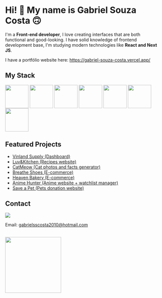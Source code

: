 # Hi! :handshake: My name is Gabriel Souza Costa 🙃

I'm a <strong>Front-end developer</strong>, I love creating interfaces that are both functional and good-looking. I have solid knowledge of frontend development base, I'm studying modern technologies like <strong>React and Next JS</strong>.

I have a portfólio website here: <a href="https://gabriel-souza-costa.vercel.app/" target="_blank">
https://gabriel-souza-costa.vercel.app/
</a>

## My Stack

<div style="display: inline-block">
  <img align="center" height="75" src="https://cdn.jsdelivr.net/gh/devicons/devicon/icons/javascript/javascript-plain.svg" />
  <img align="center" height="75" src="https://cdn.jsdelivr.net/gh/devicons/devicon/icons/html5/html5-original.svg" />
  <img align="center" height="75" src="https://cdn.jsdelivr.net/gh/devicons/devicon/icons/css3/css3-original.svg" />
  <img align="center" height="75" src="https://cdn.jsdelivr.net/gh/devicons/devicon/icons/react/react-original.svg" />
  <img align="center" height="75" src="https://user-images.githubusercontent.com/79537042/211562672-4df42186-da46-4134-8678-828c7ce7fc12.png" />
  <img align="center" height="75" src="https://cdn.jsdelivr.net/gh/devicons/devicon/icons/tailwindcss/tailwindcss-plain.svg" />
  <img align="center" height="75" src="https://cdn.jsdelivr.net/gh/devicons/devicon/icons/bootstrap/bootstrap-original.svg" />
</div>

<br>

## Featured Projects

<ul>
<li>
  <a href="https://github.com/GabrielSouzaCosta/vinland-supply-react-dashboard">
    Vinland Supply (Dashboard)
  </a>
</li>
<li>
  <a href="https://github.com/GabrielSouzaCosta/luvekitchen">
    Luv&Kitchen (Recipes website)
  </a>
</li>
<li>
  <a href="https://github.com/GabrielSouzaCosta/catmeow">
    CatMeow (Cat photos and facts generator)
  </a>
</li>
<li>
  <a href="https://github.com/GabrielSouzaCosta/shoe-shop">
    Breathe Shoes (E-commerce)
  </a>
</li>
<li>
  <a href="https://github.com/GabrielSouzaCosta/ecommerce-bakery-django-react">
    Heaven Bakery (E-commerce)
  </a>
</li>
<li>
  <a href="https://github.com/GabrielSouzaCosta/anime_hunter">
    Anime Hunter (Anime website + watchlist manager)
  </a>
</li>
<li>
  <a href="https://github.com/GabrielSouzaCosta/SalveUmPet-React-Flask">
    Save a Pet (Pets donation website)
  </a>
</li>

</ul>

<div>
<h2>Contact</h2>
<a href="https://www.linkedin.com/in/gabriel-souza-costa-8443481bb/" target="_blank">
  <img src="https://img.shields.io/badge/LinkedIn-0077B5?style=for-the-badge&logo=linkedin&logoColor=white" />
</a>
<p>Email: <a href="mailto:gabrielsscosta2010@hotmail.com">gabrielsscosta2010@hotmail.com</a> </p>

</div>
<br>

<div>
  <img height="180em" src="https://github-readme-stats.vercel.app/api?username=GabrielSouzaCosta&show_icons=true&theme=synthwave">
</div>
